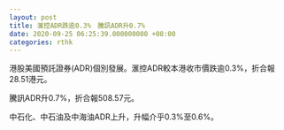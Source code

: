 ```yaml
---
layout: post
title: 滙控ADR跌逾0.3%　騰訊ADR升0.7%
date: 2020-09-25 06:25:39.000000000 +08:00
categories: rthk
---
```


港股美國預託證券(ADR)個別發展。滙控ADR較本港收市價跌逾0.3%，折合報28.51港元。

騰訊ADR升0.7%，折合報508.57元。

中石化、中石油及中海油ADR上升，升幅介乎0.3%至0.6%。

